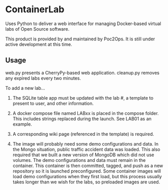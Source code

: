 # ContainerLab
Uses Python to deliver a web interface for managing Docker-based virtual labs of Open Source software. 

This product is provided by and maintained by Poc2Ops. It is still under active development at this time. 

## Usage
web.py presents a CherryPy-based web application.
cleanup.py removes any expired labs every two minutes. 

To add a new lab...

1. The SQLite table app must be updated with the lab #, a template to present to user, and other information. 

2. A docker compose file named LABxx is placed in the compose folder. This includes strings replaced during the launch. See LAB01 as an example.

3. A corresponding wiki page (referenced in the template) is required. 

4. The image will probably need some demo configurations and data. In the Mongo situation, public traffic accident data was loaded. This also required that we built a new version of MongoDB which did not use volumes. The demo configurations and data must remain in the container. This container is then committed, tagged, and push as a new repository so it is launched preconfigured. Some container images will load demo configurations when they first load, but this process usually takes longer than we wish for the labs, so preloaded images are used. 

